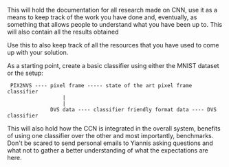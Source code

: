 This will hold the documentation for all research made on CNN, use it as a means to keep track of the work you have done
and, eventually, as something that allows people to understand what you have been up to. This will also contain all the results obtained

Use this to also keep track of all the resources that you have used to come up with your solution.

As a starting point, create a basic classifier using either the MNIST dataset or the setup:
```
 PIX2NVS ---- pixel frame ----- state of the art pixel frame classifier
                  |
                  |
              DVS data ---- classifier friendly format data ---- DVS classifier
```


This will also hold how the CCN is integrated in the overall system, benefits of using one classifier over the other and most importantly, benchmarks.
Don't be scared to send personal emails to Yiannis asking questions and what not to gather a better understanding of what the expectations are here.
